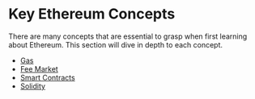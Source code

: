 # Key Ethereum Concepts

There are many concepts that are essential to grasp when first learning about Ethereum. This section will dive in depth to each concept.

* [Gas](gas.md)
* [Fee Market](fee-market.md)
* [Smart Contracts](smart-contracts.md)
* [Solidity](solidity.md)



